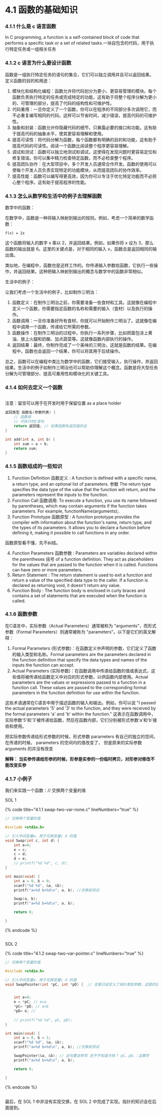 # 4.1 函数的基础知识

### 4.1.1 什么是 c 语言函数 <a href="#xacba" id="xacba"></a>

In C programming, a function is a self-contained block of code that performs a specific task or a set of related tasks.一块自包含的代码，用于执行特定任务或一组相关任务

### 4.1.2 c 语言为什么要设计函数 <a href="#zda0i" id="zda0i"></a>

函数是一组执行特定任务的语句的集合，它们可以独立调用并且可以返回结果。 定义函数的目的和用途：

1. 模块化和结构化编程：函数允许将代码划分为更小、更容易管理的模块。每个函数负责执行特定的任务或完成特定的功能，这有助于将整个程序分解为更小的、可管理的部分，提高了代码的结构性和可维护性。
2. 代码重用：一旦你定义了一个函数，你可以在程序的不同部分多次调用它，而不必重复编写相同的代码。这样可以节省时间，减少错误，提高代码的可维护性。
3. 抽象和封装：函数允许你隐藏代码的细节，只暴露必要的接口和功能。这有助于提高代码的抽象水平，使其更容易理解和使用。
4. 提高可读性：将代码分解为函数，每个函数都有明确的目的和功能，这有助于提高代码的可读性。阅读一个函数比阅读整个程序更容易理解。
5. 调试和测试：函数可以独立地测试和调试，这使得在发现问题时更容易定位和修复错误。你可以集中精力检查特定函数，而不必检查整个程序。
6. 提高团队协作：在大型项目中，多个开发人员通常合作开发。函数的使用可以使每个开发人员负责实现特定的功能模块，从而提高团队的协作效率。
7. 提高性能：函数可以编写得更高效，因为你可以专注于优化特定功能而不必担心整个程序。这有助于提高程序的性能。

### 4.1.3 怎么从数学和生活中的例子去理解函数 <a href="#j36jg" id="j36jg"></a>

数学中的函数：

在数学中，函数是一种将输入映射到输出的规则。例如，考虑一个简单的数学函数：

```
f(x) = 2x
```

这个函数将输入的数字 x 乘以 2，并返回结果。例如，如果你将 x 设为 3，那么函数的输出就是 6。这里的关键点是，对于相同的输入 x，函数总是返回相同的输出值。

类似地，在编程中，函数也是这样工作的。你传递输入参数给函数，它执行一些操作，并返回结果。这种把输入映射到输出的概念与数学中的函数非常相似。

生活中的例子：

让我们考虑一个生活中的例子，比如制作三明治：

1. 函数定义：在制作三明治之前，你需要准备一些食材和工具。这就像在编程中定义一个函数，你需要指定函数的名称和需要的输入（食材）以及执行的操作。
2. 函数调用：一旦你准备好所有食材，你就可以开始制作三明治了。这就像在编程中调用一个函数，传递给它所需的参数。
3. 函数操作：在制作三明治的过程中，你执行一系列步骤，比如把面包涂上黄油、放上火腿和奶酪、加点蔬菜等。这就像函数内部执行的操作。
4. 返回结果：最终，你制作完成了一个美味的三明治，这就是函数的结果。在编程中，函数也会返回一个结果，你可以将其用于后续操作。

总之，函数可以在编程中类比为数学中的函数，它们接受输入，执行操作，并返回结果。生活中的例子如制作三明治也可以帮助你理解这个概念。函数是将大型任务分解为可管理部分、提高可重用性和模块化的关键工具。

### 4.1.4 如何去定义一个函数 <a href="#ckyst" id="ckyst"></a>

<figure><img src="https://labspc.com/wp-content/uploads/2024/01/1705750923-word-image-315-1.png" alt=""><figcaption></figcaption></figure>

注意：留空可以用于在开发时用于保留位置 as a place holder

```c
返回类型 函数名(参数列表) {
    // 函数体
    // 可执行的C语句
    return 返回值; // 如果函数有返回值的话
}
```

```c
int add(int a, int b) {
    int sum = a + b;
    return sum;
}
```

### 4.1.5 函数组成的一些知识 <a href="#lymmh" id="lymmh"></a>

1. Function Definition 函数定义 : A function is defined with a specific name, a return type, and an optional list of parameters. 参数 The return type specifies the data type of the value that the function will return, and the parameters represent the inputs to the function.
2. Function Call 函数调用: To execute a function, you use its name followed by parentheses, which may contain arguments if the function takes parameters. For example, functionName(arguments);.
3. Function Prototype 函数原型 : A function prototype provides the compiler with information about the function's name, return type, and the types of its parameters. It allows you to declare a function before defining it, making it possible to call functions in any order.

函数原型看不懂，先不纠结。

4. Function Parameters 函数参数 : Parameters are variables declared within the parentheses 括号 of a function definition. They act as placeholders for the values that are passed to the function when it is called. Functions can have zero or more parameters.
5. Return Statement : The return statement is used to exit a function and return a value of the specified data type to the caller. If a function is declared as returning void, it doesn't return any value.
6. Function Body : The function body is enclosed in curly braces and contains a set of statements that are executed when the function is called.

### 4.1.6 函数参数 <a href="#nstna" id="nstna"></a>

在C语言中，实际参数（Actual Parameters）通常被称为 "arguments"，而形式参数（Formal Parameters）则通常被称为 "parameters"。以下是它们的英文解释：

1. Formal Parameters (形式参数)：在函数定义中声明的参数，它们定义了函数的输入类型和名称。Formal parameters are the parameters declared in the function definition that specify the data types and names of the inputs the function can accept.
2. Actual Parameters (实际参数)：在函数调用中传递给函数的值或表达式，这些值将被传递给函数定义中对应的形式参数，以供函数内部使用。Actual parameters are the values or expressions passed to a function in a function call. These values are passed to the corresponding formal parameters in the function definition for use within the function.

这些术语通常在C语言中用于描述函数的输入和输出。例如，你可以说 "I passed the actual parameters '5' and '3' to the function, and they were received by the formal parameters 'a' and 'b' within the function." 这表示在函数调用中，实际参数'5'和'3'被传递给函数，然后在函数内部，它们分别被形式参数'a'和'b'接收和使用。

把实际参数传递给形式参数的时候，形式参数 parameters 有自己的独立的空间， 在传递的时候， parameters 的空间内的值改变了， 但是原来的实际参数 arguments 的并没有改变

**解释： 当实参传递给形参的时候，形参是实参的一份临时拷贝，对形参对修改不能改变实参**

### 4.1.7 小例子 <a href="#sp6zv" id="sp6zv"></a>

我们来实践一个函数：// 交换两个变量的值

SOL 1

{% code title="4.1.1 swap-two-var-none.c" lineNumbers="true" %}
```c
// 交换两个变量的值

#include <stdio.h>

// 引入中间变量e，用于交换变量c d 的值
void Swap(int c, int d) {
    int e=0;
    e = c;
    c = d;
    d = e;
    // printf("%d %d", c, d);
}

int main(void) {
    int a = 0, b = 0;
    scanf("%d %d", &a, &b);
    printf("a=%d b=%d\n", a, b); //交换前测试

    Swap(a, b);
    printf("a=%d b=%d\n", a, b);

    return 0;

}
```
{% endcode %}

<figure><img src="https://labspc.com/wp-content/uploads/2024/01/1705750925-word-image-315-2.png" alt=""><figcaption></figcaption></figure>

SOL 2

{% code title="4.1.2 swap-two-var-pointer.c" lineNumbers="true" %}
```c
// 交换两个变量的值

#include <stdio.h>

// 引入中间变量e，用于交换变量c d 的值
void SwapPointer(int *pC, int *pD) {  // 这里已经定义了指针类型参数，这里的变量是 pC、pD 


    int e=0; 
    e = *pC; // e=a
    *pC= *pD; // a=b
    *pD= e; //  
    
    // printf("%d %d", pC, pD);
}

int main(void) {
    int a = 0, b = 1;
    scanf("%d %d", &a, &b);
    printf("a=%d b=%d\n", a, b); //交换前测试

    SwapPointer(&a, &b); // 这句要这样写 还不不知道为啥？ pC、pD、：运算符
    printf("a=%d b=%d\n", a, b);

    return 0;

}
```
{% endcode %}

<figure><img src="https://labspc.com/wp-content/uploads/2024/01/1705750927-word-image-315-3.png" alt=""><figcaption></figcaption></figure>

最后，在 SOL 1 中并没有实现交换，在 SOL 2 中完成了实现。指针的知识会在后面提到。

